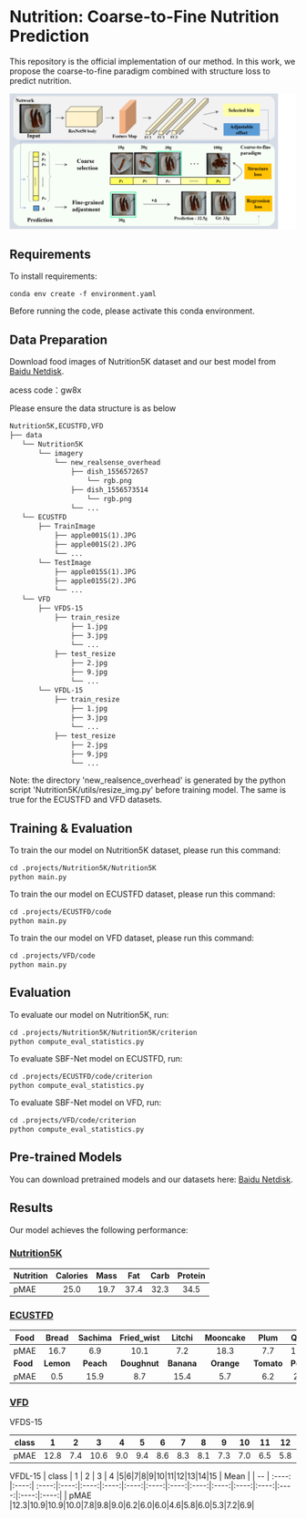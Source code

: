# Nutrition: Coarse-to-Fine Nutrition Prediction 

This repository is the official implementation of our method. In this work, we propose the coarse-to-fine paradigm combined with structure loss to predict nutrition. 

![](.\\sources\\Framework.png)


## Requirements

To install requirements:

```setup
conda env create -f environment.yaml
```

Before running the code, please activate this conda environment.

## Data Preparation

Download food images of Nutrition5K dataset and our best model from [Baidu Netdisk]( https://pan.baidu.com/s/1pf_A0F8rFZzTMi-1Nsp2zg).

acess code：gw8x

Please ensure the data structure is as below

~~~~
Nutrition5K,ECUSTFD,VFD
├── data
   └── Nutrition5K
       └── imagery
           └── new_realsense_overhead           
               ├── dish_1556572657
                   └── rgb.png
               ├── dish_1556573514                  
                   └── rgb.png
               └── ...
   └── ECUSTFD
       ├── TrainImage           
           ├── apple001S(1).JPG
           ├── apple001S(2).JPG
           └── ...
       └── TestImage
           ├── apple015S(1).JPG
           ├── apple015S(2).JPG
           └── ...
   └── VFD
       ├── VFDS-15
           ├── train_resize
               ├── 1.jpg
               ├── 3.jpg
               └── ...
           ├── test_resize
               ├── 2.jpg
               ├── 9.jpg
               └── ...
       └── VFDL-15
           ├── train_resize
               ├── 1.jpg
               ├── 3.jpg
               └── ...
           ├── test_resize
               ├── 2.jpg
               ├── 9.jpg
               └── ...
~~~~

Note: the directory 'new_realsence_overhead' is generated by the python script 'Nutrition5K/utils/resize_img.py'  before training model. The same is true for the ECUSTFD and VFD datasets.

## Training & Evaluation

To train the our model on Nutrition5K dataset, please run this command:

```train
cd .projects/Nutrition5K/Nutrition5K
python main.py
```
To train the our model on ECUSTFD dataset, please run this command:

```train
cd .projects/ECUSTFD/code
python main.py
```
To train the our model on VFD dataset, please run this command:

```train
cd .projects/VFD/code
python main.py
```

## Evaluation

To evaluate our model on Nutrition5K, run:

```eval
cd .projects/Nutrition5K/Nutrition5K/criterion
python compute_eval_statistics.py
```
To evaluate SBF-Net model on ECUSTFD, run:

```eval
cd .projects/ECUSTFD/code/criterion
python compute_eval_statistics.py
```
To evaluate SBF-Net model on VFD, run:

```eval
cd .projects/VFD/code/criterion
python compute_eval_statistics.py
```


## Pre-trained Models

You can download pretrained models and our datasets here:
[Baidu Netdisk]( https://pan.baidu.com/s/1pf_A0F8rFZzTMi-1Nsp2zg).

## Results

Our model achieves the following performance:

### [Nutrition5K](https://github.com/google-research-datasets/Nutrition5k)

| Nutrition | Calories  | Mass  | Fat  | Carb  | Protein  |
| --------- | :-----: | :-----: | :-----: | :-----: | :-----: |
| pMAE      | 25.0 | 19.7 | 37.4 | 32.3 | 34.5 |

### [ECUSTFD](https://github.com/Liang-yc/ECUSTFD-resized-)

| Food |Bread|Sachima|Fried_wist|Litchi|Mooncake|Plum|Qiwi|Egg|Bun|Mango|
| ---- |:----:| :----: |:----:| :----: | :----:|:----:| :----: |:----:|:----:|:----:|
| pMAE | 16.7| 6.9 |10.1| 7.2 | 18.3 |7.7|11.3|8.3|13.0|5.3|
| **Food**|**Lemon**|**Peach**|**Doughnut**| **Banana** |**Orange**|**Tomato**|**Pear**|**Grape**| **Apple** |**Mean**|
| pMAE | 0.5| 15.9 |8.7| 15.4 | 5.7 |6.2|2.5|12.5|2.7|9.2|

### [VFD](https://drive.google.com/file/d/1CobbDAw_QeZfitBPleZGBnXY0nkntKtw/view?usp=sharin)
VFDS-15

| class | 1 | 2 | 3 | 4 |5|6|7|8|9|10|11|12|13|14|15 | Mean |
| -- | :----: |:----:| :----:|:----:|:----:|:----:|:----:|:----:|:----:|:----:|:----:|:----:|:----:|:----:|:----:|:----:|
| pMAE |12.8|7.4|10.6|9.0|9.4|8.6|8.3|8.1|7.3|7.0|6.5|5.8|6.0|4.9|3.7|6.4|


VFDL-15
| class | 1 | 2 | 3 | 4 |5|6|7|8|9|10|11|12|13|14|15 | Mean |
| -- | :----: |:----:| :----:|:----:|:----:|:----:|:----:|:----:|:----:|:----:|:----:|:----:|:----:|:----:|:----:|:----:|
| pMAE |12.3|10.9|10.9|10.0|7.8|9.8|9.0|6.2|6.0|6.0|4.6|5.8|6.0|5.3|7.2|6.9|